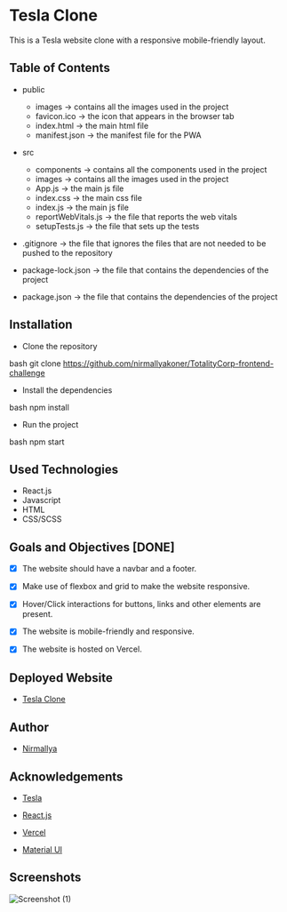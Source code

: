 # Tesla Clone

This is a Tesla website clone with a responsive mobile-friendly layout.
<br>

## Table of Contents

* public
    * images -> contains all the images used in the project
    * favicon.ico -> the icon that appears in the browser tab
    * index.html -> the main html file
    * manifest.json -> the manifest file for the PWA

* src 
    * components -> contains all the components used in the project
    * images -> contains all the images used in the project
    * App.js -> the main js file
    * index.css -> the main css file
    * index.js -> the main js file
    * reportWebVitals.js -> the file that reports the web vitals
    * setupTests.js -> the file that sets up the tests

* .gitignore -> the file that ignores the files that are not needed to be pushed to the repository

* package-lock.json -> the file that contains the dependencies of the project

* package.json -> the file that contains the dependencies of the project
 

## Installation

* Clone the repository

bash
git clone https://github.com/nirmallyakoner/TotalityCorp-frontend-challenge

* Install the dependencies

bash
npm install


* Run the project

bash
npm start


## Used Technologies

* React.js
* Javascript
* HTML
* CSS/SCSS

## Goals and Objectives [DONE]

* [x] The website should have a navbar and a footer.

* [x] Make use of flexbox and grid to make the website responsive.

* [x] Hover/Click interactions for buttons, links and other elements are present.

* [x] The website is mobile-friendly and responsive.

* [x] The website is hosted on Vercel.


## Deployed Website

* [Tesla Clone](https://totalitycorp-frontend-challenge-beryl.vercel.app/)

## Author

* [Nirmallya]()


## Acknowledgements

* [Tesla](https://www.tesla.com/)

* [React.js](https://reactjs.org/)

* [Vercel](https://vercel.com/)

* [Material UI](https://material-ui.com/)


## Screenshots

![Screenshot (1)](public/images/ss.png)
